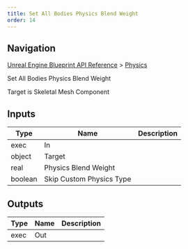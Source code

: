 ```yaml
---
title: Set All Bodies Physics Blend Weight
order: 14
---
```

## Navigation

[Unreal Engine Blueprint API Reference](https://dev.epicgames.com/documentation/en-us/unreal-engine/BlueprintAPI) > [Physics](https://dev.epicgames.com/documentation/en-us/unreal-engine/BlueprintAPI/Physics)

Set All Bodies Physics Blend Weight

Target is Skeletal Mesh Component

## Inputs

| Type | Name | Description |
| --- | --- | --- |
| exec | In |  |
| object | Target |  |
| real | Physics Blend Weight |  |
| boolean | Skip Custom Physics Type |  |

## Outputs

| Type | Name | Description |
| --- | --- | --- |
| exec | Out |  |
